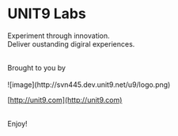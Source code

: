 UNIT9 Labs
======

Experiment through innovation.<br>
Deliver oustanding digiral experiences.

<br>
Brought to you by <br><br>![image](http://svn445.dev.unit9.net/u9/logo.png)

[http://unit9.com](http://unit9.com)

<br>
Enjoy!
